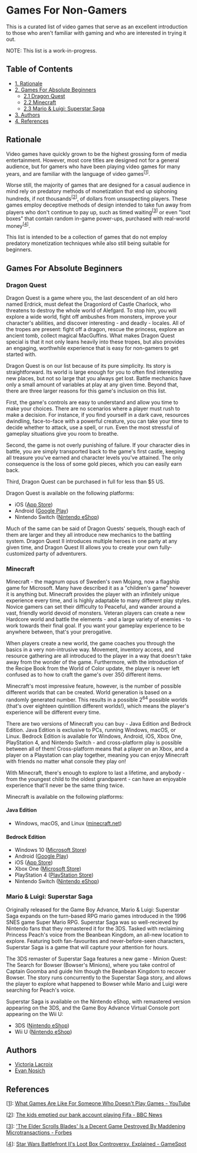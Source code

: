 # Games For Non-Gamers

This is a curated list of video games that serve as an excellent introduction
to those who aren't familiar with gaming and who are interested in trying
it out.

NOTE: This list is a work-in-progress.

## Table of Contents

- [1. Rationale](#rationale)
- [2. Games For Absolute Beginners](#games-for-absolute-beginners)
	- [2.1 Dragon Quest](#dragon-quest)
	- [2.2 Minecraft](#minecraft)
	- [2.3 Mario & Luigi: Superstar Saga](#mario--luigi-superstar-saga)
- [3. Authors](#authors)
- [4. References](#references)

## Rationale

Video games have quickly grown to be the highest grossing form of media
entertainment. However, most core titles are designed not for a general
audience, but for gamers who have been playing video games for many years,
and are familiar with the language of video games<sup>[[1](#ref-1)]</sup>.

Worse still, the majority of games that are designed for a casual audience in
mind rely on predatory methods of monetization that end up siphoning hundreds,
if not thousands<sup>[[2](#ref-2)]</sup>, of dollars from unsuspecting
players. These games employ deceptive methods of design intended to
take fun away from players who don't continue to pay up, such as timed
waiting<sup>[[3](#ref-3)]</sup> or even "loot boxes" that contain random
in-game power-ups, purchased with real-world money<sup>[[4](#ref-4)]</sup>.

This list is intended to be a collection of games that do not employ predatory
monetization techniques while also still being suitable for beginners.

## Games For Absolute Beginners

### Dragon Quest

Dragon Quest is a game where you, the last descendent of an old hero named
Erdrick, must defeat the Dragonlord of Castle Charlock, who threatens to
destroy the whole world of Alefgard. To stop him, you will explore a wide
world, fight off ambushes from monsters, improve your character's abilities,
and discover interesting - and deadly - locales. All of the tropes are
present: fight off a dragon, rescue the princess, explore an ancient tomb,
collect magical MacGuffins. What makes Dragon Quest special is that it
not only leans heavily into these tropes, but also provides an engaging,
worthwhile experience that is easy for non-gamers to get started with.

Dragon Quest is on our list because of its pure simplicity. Its story is
straightforward. Its world is large enough for you to often find interesting
new places, but not so large that you always get lost. Battle mechanics have
only a small amount of variables at play at any given time. Beyond that,
there are three larger reasons for this game's inclusion on this list.

First, the game's controls are easy to understand and allow you time to
make your choices. There are no scenarios where a player must rush to make
a decision. For instance, if you find yourself in a dark cave, resources
dwindling, face-to-face with a powerful creature, you can take your time to
decide whether to attack, use a spell, or run. Even the most stressful of
gameplay situations give you room to breathe.

Second, the game is not overly punishing of failure. If your character dies in
battle, you are simply transported back to the game's first castle, keeping
all treasure you've earned and character levels you've attained. The only
consequence is the loss of some gold pieces, which you can easily earn back.

Third, Dragon Quest can be purchased in full for less than $5 US.

Dragon Quest is available on the following platforms:

- iOS ([App Store](https://apps.apple.com/us/app/dragon-quest/id911201894))
- Android ([Google Play](https://play.google.com/store/apps/details?id=com.square_enix.android_googleplay.dq1_gp))
- Nintendo Switch ([Nintendo eShop](https://www.nintendo.com/games/detail/dragon-quest-switch/))

Much of the same can be said of Dragon Quests' sequels, though each of them
are larger and they all introduce new mechanics to the battling system. Dragon
Quest II introduces multiple heroes in one party at any given time, and Dragon
Quest III allows you to create your own fully-customized party of adventurers.

### Minecraft

Minecraft - the magnum opus of Sweden's own Mojang, now a flagship game for
Microsoft. Many have described it as a "children's game" however it is anything
but. Minecraft provides the player with an infinitely unique experience every
time, and is highly adaptable to many different play styles. Novice gamers can
set their difficulty to Peaceful, and wander around a vast, friendly world
devoid of monsters. Veteran players can create a new Hardcore world and battle
the elements - and a large variety of enemies - to work towards their final
goal. If you want your gameplay experience to be anywhere between, that's your
prerogative.

When players create a new world, the game coaches you through the basics in a
very non-intrusive way. Movement, inventory access, and resource gathering are
all introduced to the player in a way that doesn't take away from the wonder of
the game. Furthermore, with the introduction of the Recipe Book from the World
of Color update, the player is never left confused as to how to craft the game's
over 350 different items.

Minecraft's most impressive feature, however, is the number of possible
different worlds that can be created. World generation is based on a randomly
generated number. This results in a possible 2<sup>64</sup> possible worlds
(that's over eighteen quintillion different worlds!), which means the player's
experience will be different every time.

There are two versions of Minecraft you can buy - Java Edition and Bedrock
Edition. Java Edition is exclusive to PCs, running Windows, macOS, or Linux.
Bedrock Edition is available for Windows, Android, iOS, Xbox One, PlayStation 4,
and Nintendo Switch - and cross-platform play is possible between all of them!
Cross-platform means that a player on an Xbox, and a player on a Playstation can
play together, meaning you can enjoy Minecraft with friends no matter what
console they play on!

With Minecraft, there's enough to explore to last a lifetime, and anybody - from
the youngest child to the oldest grandparent - can have an enjoyable experience
that'll never be the same thing twice.

Minecraft is available on the following platforms:

#### Java Edition

- Windows, macOS, and Linux ([minecraft.net](https://www.minecraft.net/en-us/get-minecraft))

#### Bedrock Edition

- Windows 10 ([Microsoft Store](https://www.microsoft.com/en-us/p/minecraft-for-windows-10/9nblggh2jhxj?activetab=pivot:overviewtab))
- Android ([Google Play](https://play.google.com/store/apps/details?id=com.mojang.minecraftpe))
- iOS ([App Store](https://apps.apple.com/ca/app/minecraft/id479516143))
- Xbox One ([Microsoft Store](https://www.microsoft.com/en-ca/p/minecraft/9NBLGGH537BL?activetab=pivot:overviewtab))
- PlayStation 4 ([PlayStation Store](https://store.playstation.com/en-ca/product/UP4433-CUSA00744_00-STARTERCOLLECTPK?smcid=pdc%3Aca-en%3Aweb-pdc-games-minecraft-ps4%3Awaystobuy_398155673-Buy%20Download%3Anull%3A))
- Nintendo Switch ([Nintendo eShop](https://www.nintendo.com/games/detail/minecraft-switch/))

### Mario & Luigi: Superstar Saga

Originally released for the Game Boy Advance, Mario & Luigi: Superstar Saga expands on the turn-based RPG mario games introduced
in the 1996 SNES game Super Mario RPG. Superstar Saga was so well-recieved by Nintendo fans that they remastered it for the 3DS. Tasked with reclaiming Princess Peach's voice from the Beanbean Kingdom, an all-new location to explore. Featuring both fan-favourites and never-before-seen characters, Superstar Saga is a game that will capture your attention for hours.

The 3DS remaster of Superstar Saga features a new game - Minion Quest: The Search for Bowser (Bowser's Minions), where you take control of Captain Goomba and guide him though the Beanbean Kingdom to recover Bowser. The story runs concurrently to the Superstar Saga story, and allows the player to explore what happened to Bowser while Mario and Luigi were searching for Peach's voice.

Superstar Saga is available on the Nintendo eShop, with remastered version appearing on the 3DS, and the Game Boy Advance Virtual Console port appearing on the Wii U:

- 3DS ([Nintendo eShop](https://www.nintendo.com/games/detail/mario-luigi-superstar-saga-bowsers-minions-3ds/))
- Wii U ([Nintendo eShop](https://www.nintendo.com/games/detail/mario-luigi-superstar-saga-wii-u/))

## Authors

- [Victoria Lacroix](https://www.vlacroix.ca/)
- [Evan Nosich](https://evannosich.ca/)

## References

<a id="ref-1"></a>
[[1](#ref-1)]: [What Games Are Like For Someone Who Doesn't Play Games - YouTube][yt-1]

<a id="ref-2"></a>
[[2](#ref-2)]: [The kids emptied our bank account playing Fifa - BBC News][bbc-1]

<a id="ref-3"></a>
[[3](#ref-3)]: ['The Elder Scrolls Blades' Is a Decent Game Destroyed By Maddening Microtransactions - Forbes][forbes-1]

<a id="ref-4"></a>
[[4](#ref-4)]: [Star Wars Battlefront II's Loot Box Controversy, Explained - GameSpot][gamespot-1]

[bbc-1]: https://www.bbc.com/news/technology-48908766
[forbes-1]: https://www.forbes.com/sites/paultassi/2019/04/06/the-elder-scrolls-blades-is-a-decent-game-destroyed-by-maddening-microtransactions/
[gamespot-1]: https://www.gamespot.com/articles/star-wars-battlefront-2s-loot-box-controversy-expl/1100-6455155/
[yt-1]: https://www.youtube.com/watch?v=ax7f3JZJHSw
